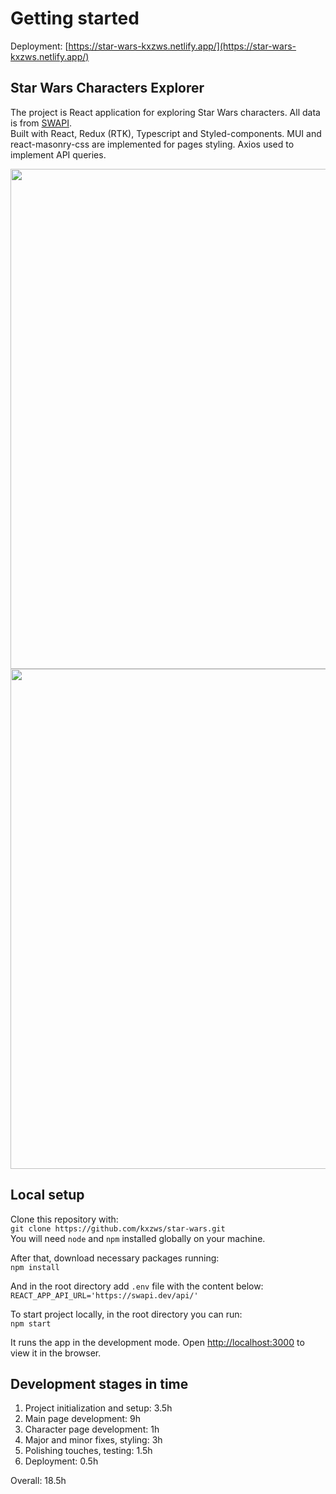 # Getting started

Deployment: [https://star-wars-kxzws.netlify.app/](https://star-wars-kxzws.netlify.app/)

## Star Wars Characters Explorer

The project is React application for exploring Star Wars characters. All data is from [SWAPI](https://swapi.dev/documentation).\
Built with React, Redux (RTK), Typescript and Styled-components. MUI and react-masonry-css are implemented for pages styling. Axios used to implement API queries.

<img src="https://github.com/kxzws/star-wars/assets/63120601/ea24476f-2050-4825-b736-1e032526269e" alt="" width=800 />
<img src="https://github.com/kxzws/star-wars/assets/63120601/368a2a84-53d5-42b7-a058-e5a54d9eb857" alt="" width=800 />

## Local setup

Clone this repository with:\
`git clone https://github.com/kxzws/star-wars.git`\
You will need `node` and `npm` installed globally on your machine.

After that, download necessary packages running:\
`npm install`

And in the root directory add `.env` file with the content below:\
`REACT_APP_API_URL='https://swapi.dev/api/'`

To start project locally, in the root directory you can run:\
`npm start`

It runs the app in the development mode. Open [http://localhost:3000](http://localhost:3000) to view it in the browser.

## Development stages in time

1. Project initialization and setup: 3.5h
2. Main page development: 9h
3. Character page development: 1h
4. Major and minor fixes, styling: 3h
5. Polishing touches, testing: 1.5h
6. Deployment: 0.5h

Overall: 18.5h
